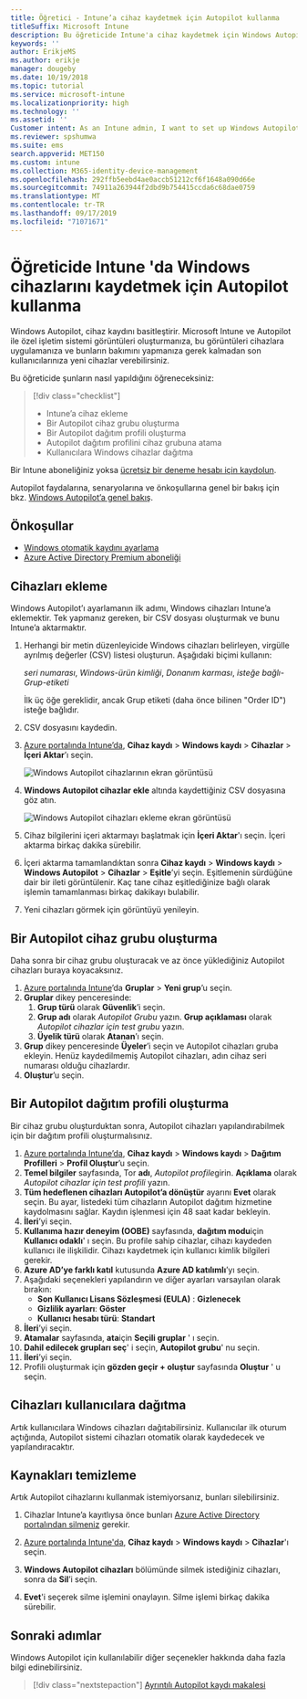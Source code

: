 ```yaml
---
title: Öğretici - Intune’a cihaz kaydetmek için Autopilot kullanma
titleSuffix: Microsoft Intune
description: Bu öğreticide Intune'a cihaz kaydetmek için Windows Autopilot’ı ayarlayacaksınız.
keywords: ''
author: ErikjeMS
ms.author: erikje
manager: dougeby
ms.date: 10/19/2018
ms.topic: tutorial
ms.service: microsoft-intune
ms.localizationpriority: high
ms.technology: ''
ms.assetid: ''
Customer intent: As an Intune admin, I want to set up Windows Autopilot so that users can enroll in Intune.
ms.reviewer: spshumwa
ms.suite: ems
search.appverid: MET150
ms.custom: intune
ms.collection: M365-identity-device-management
ms.openlocfilehash: 292ffb5eebd4ae0accb51212cf6f1648a090d66e
ms.sourcegitcommit: 74911a263944f2dbd9b754415ccda6c68dae0759
ms.translationtype: MT
ms.contentlocale: tr-TR
ms.lasthandoff: 09/17/2019
ms.locfileid: "71071671"
---
```

# <a name="tutorial-use-autopilot-to-enroll-windows-devices-in-intune"></a>Öğreticide Intune 'da Windows cihazlarını kaydetmek için Autopilot kullanma
Windows Autopilot, cihaz kaydını basitleştirir. Microsoft Intune ve Autopilot ile özel işletim sistemi görüntüleri oluşturmanıza, bu görüntüleri cihazlara uygulamanıza ve bunların bakımını yapmanıza gerek kalmadan son kullanıcılarınıza yeni cihazlar verebilirsiniz. 

Bu öğreticide şunların nasıl yapıldığını öğreneceksiniz:
> [!div class="checklist"]
> * Intune’a cihaz ekleme
> * Bir Autopilot cihaz grubu oluşturma
> * Bir Autopilot dağıtım profili oluşturma
> * Autopilot dağıtım profilini cihaz grubuna atama
> * Kullanıcılara Windows cihazlar dağıtma

Bir Intune aboneliğiniz yoksa [ücretsiz bir deneme hesabı için kaydolun](free-trial-sign-up.md).

Autopilot faydalarına, senaryolarına ve önkoşullarına genel bir bakış için bkz. [Windows Autopilot’a genel bakış](https://docs.microsoft.com/windows/deployment/windows-autopilot/windows-10-autopilot).


## <a name="prerequisites"></a>Önkoşullar
- [Windows otomatik kaydını ayarlama](quickstart-setup-auto-enrollment.md)
- [Azure Active Directory Premium aboneliği](https://docs.microsoft.com/azure/active-directory/active-directory-get-started-premium) <!--&#40;[trial subscription](http://go.microsoft.com/fwlink/?LinkID=816845)&#41;-->


## <a name="add-devices"></a>Cihazları ekleme

Windows Autopilot’ı ayarlamanın ilk adımı, Windows cihazları Intune’a eklemektir. Tek yapmanız gereken, bir CSV dosyası oluşturmak ve bunu Intune’a aktarmaktır.

1. Herhangi bir metin düzenleyicide Windows cihazları belirleyen, virgülle ayrılmış değerler (CSV) listesi oluşturun. Aşağıdaki biçimi kullanın:
    
    *seri numarası*, *Windows-ürün kimliği*, *Donanım karması*, *isteğe bağlı-Grup-etiketi*
    
    İlk üç öğe gereklidir, ancak Grup etiketi (daha önce bilinen "Order ID") isteğe bağlıdır.

2. CSV dosyasını kaydedin.

3. [Azure portalında Intune’da](https://aka.ms/intuneportal), **Cihaz kaydı** > **Windows kaydı** > **Cihazlar** > **İçeri Aktar**’ı seçin.

    ![Windows Autopilot cihazlarının ekran görüntüsü](media/enrollment-autopilot/autopilot-import-device.png)

4. **Windows Autopilot cihazlar ekle** altında kaydettiğiniz CSV dosyasına göz atın.

    ![Windows Autopilot cihazları ekleme ekran görüntüsü](media/enrollment-autopilot/autopilot-import-device2.png)

5. Cihaz bilgilerini içeri aktarmayı başlatmak için **İçeri Aktar**'ı seçin. İçeri aktarma birkaç dakika sürebilir.

4. İçeri aktarma tamamlandıktan sonra **Cihaz kaydı** > **Windows kaydı** > **Windows Autopilot** > **Cihazlar** > **Eşitle**’yi seçin. Eşitlemenin sürdüğüne dair bir ileti görüntülenir. Kaç tane cihaz eşitlediğinize bağlı olarak işlemin tamamlanması birkaç dakikayı bulabilir.

5. Yeni cihazları görmek için görüntüyü yenileyin.

## <a name="create-an-autopilot-device-group"></a>Bir Autopilot cihaz grubu oluşturma

Daha sonra bir cihaz grubu oluşturacak ve az önce yüklediğiniz Autopilot cihazları buraya koyacaksınız.

1. [Azure portalında Intune](https://aka.ms/intuneportal)’da **Gruplar** > **Yeni grup**’u seçin.
2. **Gruplar** dikey penceresinde:
    1. **Grup türü** olarak **Güvenlik**’i seçin.
    2. **Grup adı** olarak *Autopilot Grubu* yazın. **Grup açıklaması** olarak *Autopilot cihazlar için test grubu* yazın.
    3. **Üyelik türü** olarak **Atanan**’ı seçin.
3. **Grup** dikey penceresinde **Üyeler**’i seçin ve Autopilot cihazları gruba ekleyin. Henüz kaydedilmemiş Autopilot cihazları, adın cihaz seri numarası olduğu cihazlardır.
4. **Oluştur**’u seçin.  

## <a name="create-an-autopilot-deployment-profile"></a>Bir Autopilot dağıtım profili oluşturma

Bir cihaz grubu oluşturduktan sonra, Autopilot cihazları yapılandırabilmek için bir dağıtım profili oluşturmalısınız.

1. [Azure portalında Intune’da](https://aka.ms/intuneportal), **Cihaz kaydı** > **Windows kaydı** > **Dağıtım Profilleri** > **Profil Oluştur**’u seçin.
2. **Temel bilgiler** sayfasında, Tor **adı**, *Autopilot profile*girin. **Açıklama** olarak *Autopilot cihazlar için test profili* yazın.
3. **Tüm hedeflenen cihazları Autopilot’a dönüştür** ayarını **Evet** olarak seçin. Bu ayar, listedeki tüm cihazların Autopilot dağıtım hizmetine kaydolmasını sağlar. Kaydın işlenmesi için 48 saat kadar bekleyin.
4. **İleri**’yi seçin.
5. **Kullanıma hazır deneyim (OOBE)** sayfasında, **dağıtım modu**için **Kullanıcı odaklı**' ı seçin. Bu profile sahip cihazlar, cihazı kaydeden kullanıcı ile ilişkilidir. Cihazı kaydetmek için kullanıcı kimlik bilgileri gerekir.
6. **Azure AD’ye farklı katıl** kutusunda **Azure AD katılımlı**’yı seçin.
7. Aşağıdaki seçenekleri yapılandırın ve diğer ayarları varsayılan olarak bırakın:
    - **Son Kullanıcı Lisans Sözleşmesi (EULA)** : **Gizlenecek**
    - **Gizlilik ayarları**: **Göster**
    - **Kullanıcı hesabı türü**: **Standart**
8. **İleri**’yi seçin.
9. **Atamalar** sayfasında, **ata**için **Seçili gruplar** ' ı seçin.
10. **Dahil edilecek grupları seç**' i seçin, **Autopilot grubu**' nu seçin.
11. **İleri**’yi seçin.
12. Profili oluşturmak için **gözden geçir + oluştur** sayfasında **Oluştur** ' u seçin.

## <a name="distribute-devices-to-users"></a>Cihazları kullanıcılara dağıtma

Artık kullanıcılara Windows cihazları dağıtabilirsiniz. Kullanıcılar ilk oturum açtığında, Autopilot sistemi cihazları otomatik olarak kaydedecek ve yapılandıracaktır. 

## <a name="clean-up-resources"></a>Kaynakları temizleme

Artık Autopilot cihazlarını kullanmak istemiyorsanız, bunları silebilirsiniz.

1. Cihazlar Intune’a kayıtlıysa önce bunları [Azure Active Directory portalından silmeniz](devices-wipe.md#delete-devices-from-the-azure-active-directory-portal) gerekir.

2. [Azure portalında Intune'da](https://aka.ms/intuneportal), **Cihaz kaydı** > **Windows kaydı** > **Cihazlar**'ı seçin.

3. **Windows Autopilot cihazları** bölümünde silmek istediğiniz cihazları, sonra da **Sil**’i seçin.

4. **Evet**'i seçerek silme işlemini onaylayın. Silme işlemi birkaç dakika sürebilir.

## <a name="next-steps"></a>Sonraki adımlar

Windows Autopilot için kullanılabilir diğer seçenekler hakkında daha fazla bilgi edinebilirsiniz.

> [!div class="nextstepaction"]
> [Ayrıntılı Autopilot kaydı makalesi](enrollment-autopilot.md)


